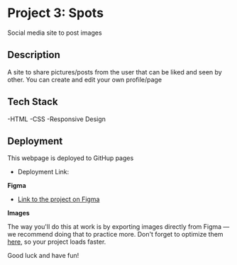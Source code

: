 # Project 3: Spots

Social media site to post images

## Description

A site to share pictures/posts from the user that can be liked and seen by other. You can create and edit your own profile/page

## Tech Stack

-HTML
-CSS
-Responsive Design

## Deployment

This webpage is deployed to GitHup pages

- Deployment Link:

**Figma**

- [Link to the project on Figma](https://www.figma.com/file/BBNm2bC3lj8QQMHlnqRsga/Sprint-3-Project-%E2%80%94-Spots?type=design&node-id=2%3A60&mode=design&t=afgNFybdorZO6cQo-1)

**Images**

The way you'll do this at work is by exporting images directly from Figma — we recommend doing that to practice more. Don't forget to optimize them [here](https://tinypng.com/), so your project loads faster.

Good luck and have fun!
